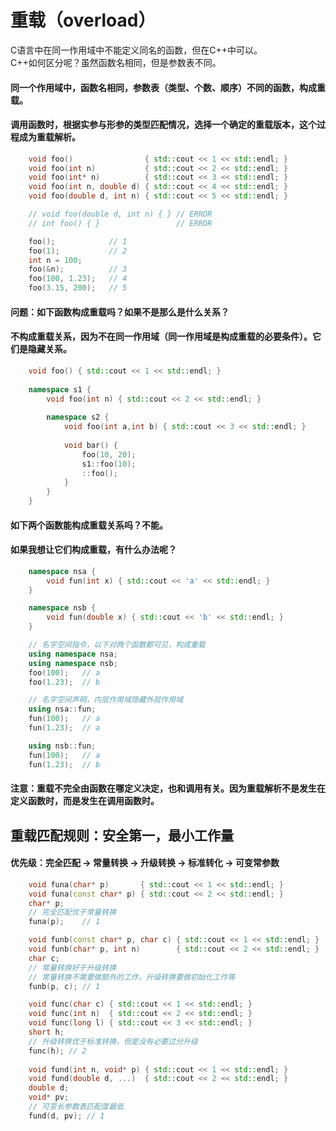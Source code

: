 # 重载（overload）
C语言中在同一作用域中不能定义同名的函数，但在C++中可以。   
C++如何区分呢？虽然函数名相同，但是参数表不同。
#### 同一个作用域中，函数名相同，参数表（类型、个数、顺序）不同的函数，构成重载。
#### 调用函数时，根据实参与形参的类型匹配情况，选择一个确定的重载版本，这个过程成为重载解析。
```c++
    void foo()                { std::cout << 1 << std::endl; }  
    void foo(int n)           { std::cout << 2 << std::endl; }   
    void foo(int* n)          { std::cout << 3 << std::endl; }  
    void foo(int n, double d) { std::cout << 4 << std::endl; }
    void foo(double d, int n) { std::cout << 5 << std::endl; }

    // void foo(double d, int n) { } // ERROR
    // int foo() { }                 // ERROR

    foo();            // 1
    foo(1);           // 2
    int n = 100;      
    foo(&n);          // 3
    foo(100, 1.23);   // 4
    foo(3.15, 200);   // 5
```
#### 问题：如下函数构成重载吗？如果不是那么是什么关系？
#### 不构成重载关系，因为不在同一作用域（同一作用域是构成重载的必要条件）。它们是隐藏关系。
```c++
    void foo() { std::cout << 1 << std::endl; }
    
    namespace s1 {
        void foo(int n) { std::cout << 2 << std::endl; }
        
        namespace s2 {
            void foo(int a,int b) { std::cout << 3 << std::endl; }
            
            void bar() { 
                foo(10, 20);  
                s1::foo(10);  
                ::foo();      
            }           
        }
    }  
```
#### 如下两个函数能构成重载关系吗？不能。
#### 如果我想让它们构成重载，有什么办法呢？
```c++
    namespace nsa {
        void fun(int x) { std::cout << 'a' << std::endl; }
    }

    namespace nsb {
        void fun(double x) { std::cout << 'b' << std::endl; }   
    }

    // 名字空间指令，以下对两个函数都可见，构成重载
    using namespace nsa;
    using namespace nsb;
    foo(100);   // a
    foo(1.23);  // b

    // 名字空间声明，内层作用域隐藏外层作用域
    using nsa::fun;
    fun(100);   // a
    fun(1.23);  // a

    using nsb::fun;
    fun(100);   // a
    fun(1.23);  // b
```
#### 注意：重载不完全由函数在哪定义决定，也和调用有关。因为重载解析不是发生在定义函数时，而是发生在调用函数时。
## 重载匹配规则：安全第一，最小工作量
#### 优先级：完全匹配 -> 常量转换 -> 升级转换 -> 标准转化 -> 可变常参数
```c++
    void funa(char* p)       { std::cout << 1 << std::endl; } 
    void funa(const char* p) { std::cout << 2 << std::endl; }
    char* p;
    // 完全匹配优于常量转换
    funa(p);    // 1  

    void funb(const char* p, char c) { std::cout << 1 << std::endl; }
    void funb(char* p, int n)        { std::cout << 2 << std::endl; }
    char c;
    // 常量转换好于升级转换
    // 常量转换不需要做额外的工作，升级转换要做初始化工作等
    funb(p, c); // 1  

    void func(char c) { std::cout << 1 << std::endl; }
    void func(int n)  { std::cout << 2 << std::endl; }
    void func(long l) { std::cout << 3 << std::endl; }
    short h;
    // 升级转换优于标准转换，但是没有必要过分升级
    func(h); // 2
    
    void fund(int n, void* p) { std::cout << 1 << std::endl; }
    void fund(double d, ...)  { std::cout << 2 << std::endl; }
    double d;
    void* pv;
    // 可变长参数表匹配度最低
    fund(d, pv); // 1
```

